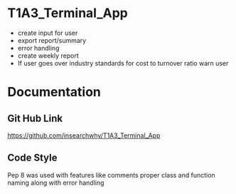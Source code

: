# T1A3_Terminal_App

- create input for user
- export report/summary
- error handling 
- create weekly report
- If user goes over industry standards for cost to turnover ratio warn user


# Documentation

## Git Hub Link
https://github.com/insearchwhy/T1A3_Terminal_App

## Code Style 
Pep 8 was used with features like comments proper class and function naming along with error handling

